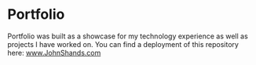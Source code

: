 # Portfolio

Portfolio was built as a showcase for my technology experience as well as projects I have worked on. You can find a deployment of this repository here: www.JohnShands.com 

